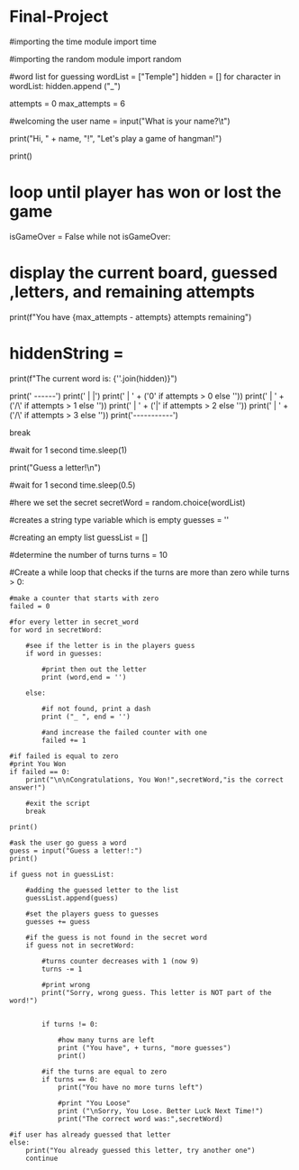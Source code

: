 # Final-Project

#importing the time module
import time

#importing the random module
import random

#word list for guessing
wordList = ["Temple"]
hidden = [] 
for character in wordList: 
  hidden.append ("_")

attempts = 0
max_attempts = 6

#welcoming the user
name = input("What is your name?\t")

print("Hi, " + name, "!", "Let's play a game of hangman!")

print()

# loop until player has won or lost the game 
isGameOver = False
while not isGameOver: 
# display the current board, guessed ,letters, and remaining attempts 

  print(f"You have {max_attempts - attempts} attempts remaining") 

  # hiddenString = 
  print(f"The current word is: {''.join(hidden)}") 
  
  print('     ------')
  print('     |     |')
  print('     |     ' + ('0' if attempts > 0 else ''))
  print('     |     ' + ('/\\' if attempts > 1 else ''))
  print('     |     ' + ('|' if attempts > 2 else ''))
  print('     |     ' + ('/\\' if attempts > 3 else '')) 
  print('-----------') 

  break 
  
#wait for 1 second
time.sleep(1)  

print("Guess a letter!\n")

#wait for 1 second
time.sleep(0.5)

#here we set the secret
secretWord = random.choice(wordList)

#creates a string type variable which is empty
guesses = ''

#creating an empty list
guessList = []

#determine the number of turns
turns = 10

#Create a while loop that checks if the turns are more than zero
while turns > 0:

    #make a counter that starts with zero
    failed = 0

    #for every letter in secret_word
    for word in secretWord:

        #see if the letter is in the players guess
        if word in guesses:

            #print then out the letter
            print (word,end = '')

        else:

            #if not found, print a dash
            print ("_ ", end = '')

            #and increase the failed counter with one
            failed += 1

    #if failed is equal to zero
    #print You Won
    if failed == 0:
        print("\n\nCongratulations, You Won!",secretWord,"is the correct answer!")

        #exit the script
        break

    print()

    #ask the user go guess a word
    guess = input("Guess a letter!:")
    print()

    if guess not in guessList:

        #adding the guessed letter to the list
        guessList.append(guess)

        #set the players guess to guesses
        guesses += guess

        #if the guess is not found in the secret word
        if guess not in secretWord:

            #turns counter decreases with 1 (now 9)
            turns -= 1

            #print wrong
            print("Sorry, wrong guess. This letter is NOT part of the word!")
            

            if turns != 0:

                #how many turns are left
                print ("You have", + turns, "more guesses")
                print()

            #if the turns are equal to zero
            if turns == 0:
                print("You have no more turns left")

                #print "You Loose"
                print ("\nSorry, You Lose. Better Luck Next Time!")
                print("The correct word was:",secretWord)

    #if user has already guessed that letter
    else:
        print("You already guessed this letter, try another one")
        continue


                  
